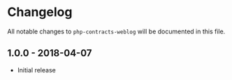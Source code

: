 # Changelog

All notable changes to `php-contracts-weblog` will be documented in this file.

## 1.0.0 - 2018-04-07

- Initial release
